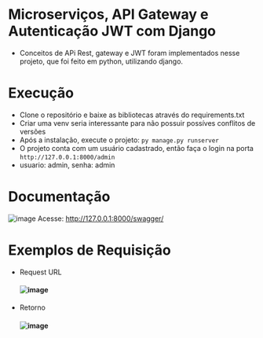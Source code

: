 # Microserviços, API Gateway e Autenticação JWT com Django
* Conceitos de APi Rest, gateway e JWT foram implementados nesse projeto, que foi feito em python, utilizando django.

# Execução
* Clone o repositório e baixe as bibliotecas através do requirements.txt
* Criar uma venv seria interessante para não possuir possíves conflitos de versões
* Após a instalação, execute o projeto: ```py manage.py runserver```
* O projeto conta com um usuário cadastrado, então faça o login na porta  ```http://127.0.0.1:8000/admin```
* usuario: admin, senha: admin

# Documentação
![image](https://github.com/viniciusmegiato/Django-Api/assets/82332528/204d3b97-bf3a-4152-ac89-a3626d6c73d9)
Acesse: http://127.0.0.1:8000/swagger/

# Exemplos de Requisição
* Request URL <h4>
![image](https://github.com/viniciusmegiato/Django-Api/assets/82332528/644917c7-c781-4f24-a203-0038b1052ef8)

* Retorno <h4>
![image](https://github.com/viniciusmegiato/Django-Api/assets/82332528/d17593ab-5621-45c9-ba3f-bb2e032fb6fe)

